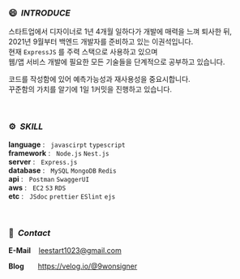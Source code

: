 ### 😄 &nbsp;*INTRODUCE*

스타트업에서 디자이너로 1년 4개월 일하다가 개발에 매력을 느껴 퇴사한 뒤, <br>
2021년 9월부터 백엔드 개발자를 준비하고 있는 이권석입니다. <br>
현재 `ExpressJS` 를 주력 스택으로 사용하고 있으며 <br>
웹/앱 서비스 개발에 필요한 모든 기술들을 단계적으로 공부하고 있습니다.

코드를 작성함에 있어 예측가능성과 재사용성을 중요시합니다. <br>
꾸준함의 가치를 알기에 1일 1커밋을 진행하고 있습니다. <br>



<br>

### ⚙ &nbsp;*SKILL*

**language** : &nbsp;&nbsp;`javascirpt` `typescript`  <br>
**framework** : &nbsp;&nbsp;`Node.js` `Nest.js`  <br>
**server** : &nbsp;&nbsp;`Express.js`  <br>
**database** : &nbsp;&nbsp;`MySQL` `MongoDB` `Redis` <br>
**api** : &nbsp;&nbsp;`Postman` `SwaggerUI` <br>
**aws** : &nbsp;&nbsp;`EC2` `S3` `RDS` <br>
**etc** : &nbsp;&nbsp;`JSdoc` `prettier` `ESlint` `ejs`



<br>

### 👋 &nbsp;*Contact*

**E-Mail** &nbsp;&nbsp; leestart1023@gmail.com

**Blog** &nbsp;&nbsp;&nbsp;&nbsp;&nbsp; https://velog.io/@9wonsigner
